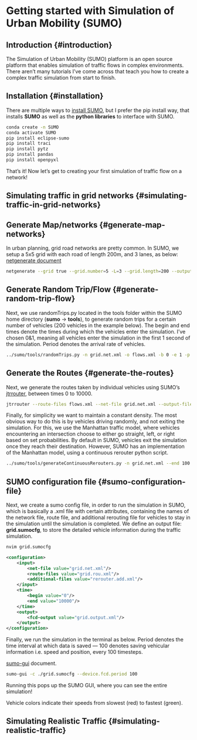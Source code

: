 # Getting started with Simulation of Urban Mobility (SUMO)


## Introduction {#introduction}

The Simulation of Urban Mobility (SUMO) platform is an open source platform that enables simulation of traffic flows in complex environments. There aren’t many tutorials I’ve come across that teach you how to create a complex traffic simulation from start to finish.


## Installation {#installation}

There are multiple ways to [install SUMO](https://sumo.dlr.de/docs/Downloads.php), but I prefer the pip install way, that installs **SUMO** as well as the **python libraries** to interface with SUMO.

```bash
conda create -n SUMO
conda activate SUMO
pip install eclipse-sumo
pip install traci
pip install pytz
pip install pandas
pip install openpyxl
```

That’s it! Now let’s get to creating your first simulation of traffic flow on a network!


## Simulating traffic in grid networks {#simulating-traffic-in-grid-networks}


## Generate Map/networks {#generate-map-networks}

In urban planning, grid road networks are pretty common. In SUMO, we setup a 5x5 grid with each road of length 200m, and 3 lanes, as below:
[netgenerate document](https://sumo.dlr.de/docs/netgenerate.html#usage_description)

```bash
netgenerate --grid true --grid.number=5 -L=3 --grid.length=200 --output-file=grid.net.xml
```


## Generate Random Trip/Flow {#generate-random-trip-flow}

Next, we use randomTrips.py located in the tools folder within the SUMO home directory (**sumo** -&gt; **tools**), to generate random trips for a certain number of vehicles (200 vehicles in the example below). The begin and end times denote the times during which the vehicles enter the simulation. I’ve chosen 0&amp;1, meaning all vehicles enter the simulation in the first 1 second of the simulation. Period denotes the arrival rate of vehicles.

```bash
../sumo/tools/randomTrips.py -n grid.net.xml -o flows.xml -b 0 -e 1 -p 1 --flows 200
```


## Generate the Routes {#generate-the-routes}

Next, we generate the routes taken by individual vehicles using SUMO’s [jtrrouter](https://sumo.dlr.de/docs/jtrrouter.html), between times 0 to 10000.

```bash
jtrrouter --route-files flows.xml --net-file grid.net.xml --output-file grid.rou.xml --begin 0 --end 100 --accept-all-destinations true
```

Finally, for simplicity we want to maintain a constant density. The most obvious way to do this is by vehicles driving randomly, and not exiting the simulation. For this, we use the Manhattan traffic model, where vehicles encountering an intersection choose to either go straight, left, or right based on set probabilities. By default in SUMO, vehicles exit the simulation once they reach their destination. However, SUMO has an implementation of the Manhattan model, using a continuous rerouter python script.

```bash
../sumo/tools/generateContinuousRerouters.py -n grid.net.xml --end 100 -o rerouter.add.xml
```


## SUMO configuration file {#sumo-configuration-file}

Next, we create a sumo config file, in order to run the simulation in SUMO, which is basically a .xml file with certain attributes, containing the names of the network file, route file, and additional rerouting file for vehicles to stay in the simulation until the simulation is completed. We define an output file: **grid.sumocfg**, to store the detailed vehicle information during the traffic simulation.

```bash
nvim grid.sumocfg
```

```xml
<configuration>
    <input>
        <net-file value="grid.net.xml"/>
        <route-files value="grid.rou.xml"/>
        <additional-files value="rerouter.add.xml"/>
    </input>
    <time>
        <begin value="0"/>
        <end value="10000"/>
    </time>
    <output>
        <fcd-output value="grid.output.xml"/>
    </output>
</configuration>
```

Finally, we run the simulation in the terminal as below. Period denotes the time interval at which data is saved — 100 denotes saving vehicular information i.e. speed and position, every 100 timesteps.

[sumo-gui](https://sumo.dlr.de/docs/sumo-gui.html) document.

```bash
sumo-gui -c ./grid.sumocfg --device.fcd.period 100
```

Running this pops up the SUMO GUI, where you can see the entire simulation!

Vehicle colors indicate their speeds from slowest (red) to fastest (green).


## Simulating Realistic Traffic {#simulating-realistic-traffic}

